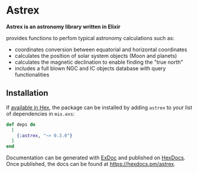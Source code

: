 # Astrex

**Astrex is an astronomy library written in Elixir**

provides functions to perfom typical astronomy calculations such as:
- coordinates conversion between equatorial and horizontal coordinates
- calculates the position of solar system objects (Moon and planets)
- calculates the magnetic declination to enable finding the "true north"
- includes a full blown NGC and IC objects database with query functionalities

## Installation

If [available in Hex](https://hex.pm/docs/publish), the package can be installed
by adding `astrex` to your list of dependencies in `mix.exs`:

```elixir
def deps do
  [
    {:astrex, "~> 0.3.0"}
  ]
end
```

Documentation can be generated with [ExDoc](https://github.com/elixir-lang/ex_doc)
and published on [HexDocs](https://hexdocs.pm). Once published, the docs can
be found at <https://hexdocs.pm/astrex>.

